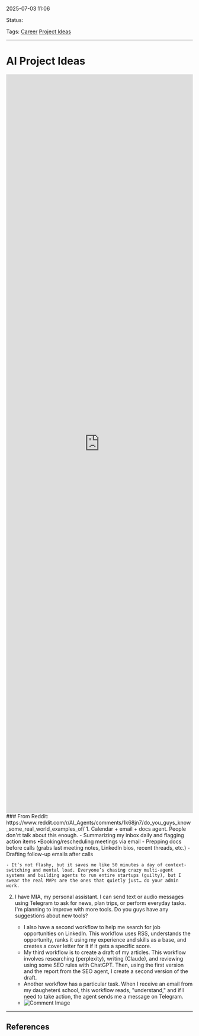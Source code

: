 
2025-07-03 11:06

Status:

Tags: [Career](../../3%20-%20Tags/Career.md) [Project Ideas](../../3%20-%20Tags/Project%20Ideas.md)

---
# AI Project Ideas

<iframe src="https://www.linkedin.com/embed/feed/update/urn:li:share:7346528336283672576" height="1992" width="504" frameborder="0" allowfullscreen="" title="Embedded post"></iframe>
### From Reddit:
https://www.reddit.com/r/AI_Agents/comments/1k68jn7/do_you_guys_know_some_real_world_examples_of/
1. Calendar + email + docs agent. People don'rt talk about this enough.
	- Summarizing my inbox daily and flagging action items •Booking/rescheduling meetings via email
	- Prepping docs before calls (grabs last meeting notes, LinkedIn bios, recent threads, etc.) 
	-  Drafting follow-up emails after calls
	
	- It’s not flashy, but it saves me like 50 minutes a day of context-switching and mental load. Everyone’s chasing crazy multi-agent systems and building agents to run entire startups (guilty), but I swear the real MVPs are the ones that quietly just… do your admin work.

2. I have MIA, my personal assistant. I can send text or audio messages using Telegram to ask for news, plan trips, or perform everyday tasks. I'm planning to improve with more tools. Do you guys have any suggestions about new tools?

	- I also have a second workflow to help me search for job opportunities on LinkedIn. This workflow uses RSS, understands the opportunity, ranks it using my experience and skills as a base, and creates a cover letter for it if it gets a specific score.
	- My third workflow is to create a draft of my articles. This workflow involves researching (perplexity), writing (Claude), and reviewing using some SEO rules with ChatGPT. Then, using the first version and the report from the SEO agent, I create a second version of the draft.
	- Another workflow has a particular task. When I receive an email from my daugheterś school, this workflow reads, "understand," and if I need to take action, the agent sends me a message on Telegram.
	- ![Comment Image](https://preview.redd.it/do-you-guys-know-some-real-world-examples-of-using-ai-agents-v0-hldl551emtwe1.png?width=1442&format=png&auto=webp&s=a0f293e9e3274acc1098cbf44984ba76fea5dd82)

---
## References
